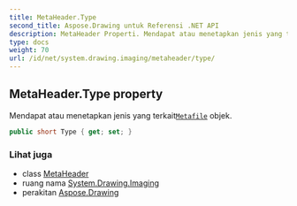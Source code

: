 ```yaml
---
title: MetaHeader.Type
second_title: Aspose.Drawing untuk Referensi .NET API
description: MetaHeader Properti. Mendapat atau menetapkan jenis yang terkaitMetafile objek.
type: docs
weight: 70
url: /id/net/system.drawing.imaging/metaheader/type/
---
```

## MetaHeader.Type property

Mendapat atau menetapkan jenis yang terkait[`Metafile`](../../metafile/) objek.

```csharp
public short Type { get; set; }
```

### Lihat juga

* class [MetaHeader](../)
* ruang nama [System.Drawing.Imaging](../../metaheader/)
* perakitan [Aspose.Drawing](../../../)


